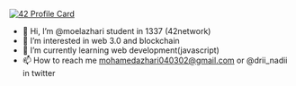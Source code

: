 [![42 Profile Card](https://1337-readme.vercel.app/api/profile?cursus=42cursus&email=hide&login=mazhari)](https://github.com/mohouyizme/1337-readme)
- 👋 Hi, I’m @moelazhari student in 1337 (42network)
- 👀 I’m interested in web 3.0 and blockchain
- 🌱 I’m currently learning web development(javascript)
- 📫 How to reach me mohamedazhari040302@gmail.com or @drii_nadii in twitter
